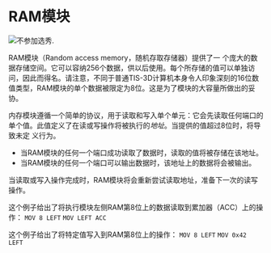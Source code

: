 # RAM模块

![不参加选秀.](item:tis3d:module_random_access_memory)

RAM模块（Random access memory，随机存取存储器）提供了一 个庞大的数据存储空间。它可以容纳256个数据，供以后使用。每个所存储的值可以单独访问，因此而得名。请注意，不同于普通TIS-3D计算机本身令人印象深刻的16位数 值类型，RAM模块的单个数据被限定为8位。这是为了模块的大容量所做出的妥协。

内存模块遵循一个简单的协议，用于读取和写入单个单元：它会先读取任何端口的单个值。此值定义了在读或写操作将被执行的*地址*。当提供的值超过8位时，将导致未定 义行为。

- 当RAM模块的任何一个端口成功读取了数据时，读取的值将被存储在该地址。
- 当RAM模块的任何一个端口可以输出数据时，该地址上的数据将会被输出。

当读取或写入操作完成时，RAM模块将会重新尝试读取地址，准备下一次的读写操作。

这个例子给出了将执行模块左侧RAM第8位上的数据读取到累加器（ACC）上的操作：
`MOV 8 LEFT`
`MOV LEFT ACC`

这个例子给出了将特定值写入到RAM第8位上的操作：
`MOV 8 LEFT`
`MOV 0x42 LEFT`
